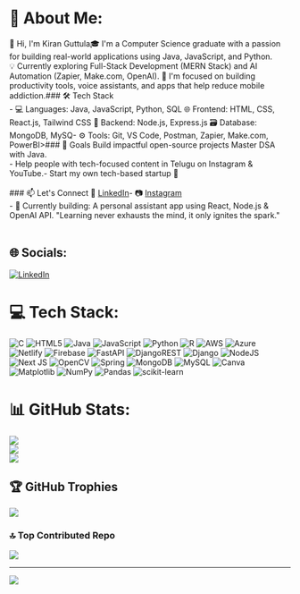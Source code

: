 # 💫 About Me:
👋 Hi, I'm Kiran Guttula🎓 I'm a Computer Science graduate with a passion for building real-world applications using Java, JavaScript, and Python.  <br>💡 Currently exploring Full-Stack Development (MERN Stack) and AI Automation (Zapier, Make.com, OpenAI).  🚀 I'm focused on building productivity tools, voice assistants, and apps that help reduce mobile addiction.### 🛠️ Tech Stack<br>- 💻 Languages: Java, JavaScript, Python, SQL
🌐 Frontend: HTML, CSS, React.js, Tailwind CSS
 🔧 Backend: Node.js, Express.js
 🗃️ Database: MongoDB, MySQ- ⚙️ Tools: Git, VS Code, Postman, Zapier, Make.com, PowerBI>### 📌 Goals
 Build impactful open-source projects
 Master DSA with Java.<br>- Help people with tech-focused content in Telugu on Instagram & YouTube.- Start my own tech-based startup 🚀<br><br>### 📫 Let's Connect 💼 [LinkedIn](https://www.linkedin.com/)- 📷 [Instagram](https://www.instagram.com/)<br>- 🧠 Currently building: A personal assistant app using React, Node.js & OpenAI API. "Learning never exhausts the mind, it only ignites the spark."<br><br>


## 🌐 Socials:
[![LinkedIn](https://img.shields.io/badge/LinkedIn-%230077B5.svg?logo=linkedin&logoColor=white)](https://linkedin.com/in/https://www.linkedin.com/in/kiran-guttula-138038238/) 

# 💻 Tech Stack:
![C](https://img.shields.io/badge/c-%2300599C.svg?style=for-the-badge&logo=c&logoColor=white) ![HTML5](https://img.shields.io/badge/html5-%23E34F26.svg?style=for-the-badge&logo=html5&logoColor=white) ![Java](https://img.shields.io/badge/java-%23ED8B00.svg?style=for-the-badge&logo=openjdk&logoColor=white) ![JavaScript](https://img.shields.io/badge/javascript-%23323330.svg?style=for-the-badge&logo=javascript&logoColor=%23F7DF1E) ![Python](https://img.shields.io/badge/python-3670A0?style=for-the-badge&logo=python&logoColor=ffdd54) ![R](https://img.shields.io/badge/r-%23276DC3.svg?style=for-the-badge&logo=r&logoColor=white) ![AWS](https://img.shields.io/badge/AWS-%23FF9900.svg?style=for-the-badge&logo=amazon-aws&logoColor=white) ![Azure](https://img.shields.io/badge/azure-%230072C6.svg?style=for-the-badge&logo=microsoftazure&logoColor=white) ![Netlify](https://img.shields.io/badge/netlify-%23000000.svg?style=for-the-badge&logo=netlify&logoColor=#00C7B7) ![Firebase](https://img.shields.io/badge/firebase-%23039BE5.svg?style=for-the-badge&logo=firebase) ![FastAPI](https://img.shields.io/badge/FastAPI-005571?style=for-the-badge&logo=fastapi) ![DjangoREST](https://img.shields.io/badge/DJANGO-REST-ff1709?style=for-the-badge&logo=django&logoColor=white&color=ff1709&labelColor=gray) ![Django](https://img.shields.io/badge/django-%23092E20.svg?style=for-the-badge&logo=django&logoColor=white) ![NodeJS](https://img.shields.io/badge/node.js-6DA55F?style=for-the-badge&logo=node.js&logoColor=white) ![Next JS](https://img.shields.io/badge/Next-black?style=for-the-badge&logo=next.js&logoColor=white) ![OpenCV](https://img.shields.io/badge/opencv-%23white.svg?style=for-the-badge&logo=opencv&logoColor=white) ![Spring](https://img.shields.io/badge/spring-%236DB33F.svg?style=for-the-badge&logo=spring&logoColor=white) ![MongoDB](https://img.shields.io/badge/MongoDB-%234ea94b.svg?style=for-the-badge&logo=mongodb&logoColor=white) ![MySQL](https://img.shields.io/badge/mysql-4479A1.svg?style=for-the-badge&logo=mysql&logoColor=white) ![Canva](https://img.shields.io/badge/Canva-%2300C4CC.svg?style=for-the-badge&logo=Canva&logoColor=white) ![Matplotlib](https://img.shields.io/badge/Matplotlib-%23ffffff.svg?style=for-the-badge&logo=Matplotlib&logoColor=black) ![NumPy](https://img.shields.io/badge/numpy-%23013243.svg?style=for-the-badge&logo=numpy&logoColor=white) ![Pandas](https://img.shields.io/badge/pandas-%23150458.svg?style=for-the-badge&logo=pandas&logoColor=white) ![scikit-learn](https://img.shields.io/badge/scikit--learn-%23F7931E.svg?style=for-the-badge&logo=scikit-learn&logoColor=white)
# 📊 GitHub Stats:
![](https://github-readme-stats.vercel.app/api?username=kiran855565&theme=dark&hide_border=false&include_all_commits=false&count_private=false)<br/>
![](https://nirzak-streak-stats.vercel.app/?user=kiran855565&theme=dark&hide_border=false)<br/>
![](https://github-readme-stats.vercel.app/api/top-langs/?username=kiran855565&theme=dark&hide_border=false&include_all_commits=false&count_private=false&layout=compact)

## 🏆 GitHub Trophies
![](https://github-profile-trophy.vercel.app/?username=kiran855565&theme=radical&no-frame=false&no-bg=true&margin-w=4)

### 🔝 Top Contributed Repo
![](https://github-contributor-stats.vercel.app/api?username=kiran855565&limit=5&theme=dark&combine_all_yearly_contributions=true)

---
[![](https://visitcount.itsvg.in/api?id=kiran855565&icon=0&color=0)](https://visitcount.itsvg.in)

<!-- Proudly created with GPRM ( https://gprm.itsvg.in ) -->
